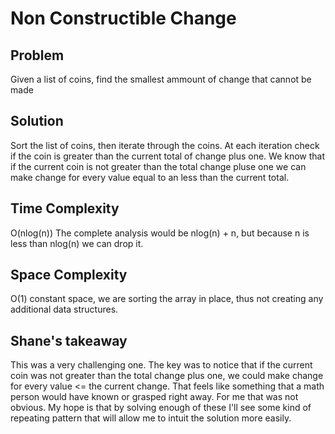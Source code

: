 # Non Constructible Change

## Problem

Given a list of coins, find the smallest ammount of change that cannot be made

## Solution

Sort the list of coins, then iterate through the coins. At each iteration check if the coin is greater than the current
total of change plus one. We know that if the current coin is not greater than the total change pluse one we can make
change for every value equal to an less than the current total.


## Time Complexity

O(nlog(n)) The complete analysis would be nlog(n) + n, but because n is less than nlog(n) we can drop it.

## Space Complexity

O(1) constant space, we are sorting the array in place, thus not creating any additional data structures.

## Shane's takeaway

This was a very challenging one. The key was to notice that if the current coin was not greater than the total change
plus one, we could make change for every value <= the current change. That feels like something that a math person would
have known or grasped right away. For me that was not obvious. My hope is that by solving enough of these I'll see some
kind of repeating pattern that will allow me to intuit the solution more easily.
